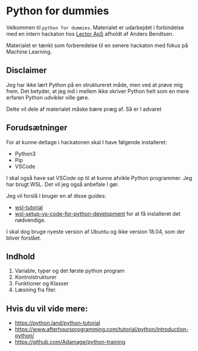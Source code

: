 # Python for dummies
Velkommen til `python for dummies`. Materialet er udarbejdet i forbindelse med
en intern hackaton hos [Lector ApS](www.lector.dk) afholdt af Anders Bendtsen.

Materialet er tænkt som forberedelse til en senere hackaton med fokus
på Machine Learning.

## Disclaimer
Jeg har ikke lært Python på en struktureret måde, men ved at prøve mig frem. Det
betyder, at jeg ind i mellem ikke skriver Python helt som en mere erfaren Python
udvikler ville gøre. 

Dette vil dele af materialet måske bære præg af. Så er I advaret

## Forudsætninger
For at kunne deltage i hackatonen skal I have følgende installeret:

- Python3
- Pip
- VSCode

I skal også have sat VSCode op til at kunne afvikle Python programmer. Jeg har
brugt WSL. Det vil jeg også anbefale I gør. 

Jeg vil forslå I bruger en af disse guides:
- [wsl-tutorial](https://code.visualstudio.com/docs/remote/wsl-tutorial)
- [wsl-setup-vs-code-for-python-development](https://thecodeblogger.com/2020/09/24/wsl-setup-vs-code-for-python-development/)
for at få installeret det nødvendige. 

I skal dog bruge nyeste version af Ubuntu og ikke version 18.04, som der bliver
forslået. 

## Indhold
1. Variable, typer og det første python program
2. Kontrolstrukturer
3. Funktioner og Klasser
4. Læsning fra filer. 

## Hvis du vil vide mere:

- https://python.land/python-tutorial
- https://www.afterhoursprogramming.com/tutorial/python/introduction-python/
- https://github.com/Adamage/python-training